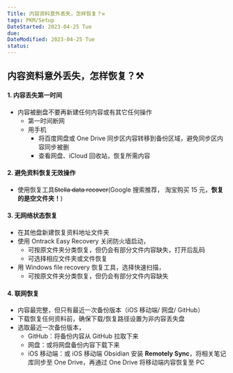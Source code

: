 ```yaml
---
Title: 内容资料意外丢失，怎样恢复？⚒️
tags: PKM/Setup
DateStarted: 2023-04-25 Tue
due:
DateModified: 2023-04-25 Tue
status:
---
```


## 内容资料意外丢失，怎样恢复？⚒️

#### 1. 内容丢失第一时间

- 内容被删盘不要再新建任何内容或有其它任何操作
  - 第一时间断网
  - 用手机
    - 将百度网盘或 One Drive 同步区内容转移到备份区域，避免同步区内容同步被删
    - 查看网盘、iCloud 回收站，恢复所需内容

#### 2. 避免资料恢复无效操作

- 使用恢复工具~~Stella data recover~~(Google 搜索推荐， 淘宝购买 15 元，**恢复的是空文件夹！**)

#### 3. 无网络状态恢复

- 在其他盘新建恢复资料地址文件夹
- 使用 Ontrack Easy Recovery 关闭防火墙启动，
  - 可按原文件夹分类恢复，但仍会有部分文件内容缺失，打开后乱码
  - 可选择相应文件夹或文件恢复
- 用 Windows file recovery 恢复工具，选择快速扫描，
  - 可按原文件夹分类恢复，但仍会有部分文件内容缺失

#### 4. 联网恢复

- 内容最完整，但只有最近一次备份版本（iOS 移动端/ 网盘/ GitHub）
- 下载恢复任何资料前，确保下载/恢复路径设置为非内容丢失盘
- 选取最近一次备份版本，
  - GitHub：将备份内容从 GitHub 拉取下来
  - 网盘：或将网盘备份内容下载下来
  - iOS 移动端：或 iOS 移动端 Obsidian 安装 **Remotely Sync**，将相关笔记库同步至 One Drive，再通过 One Drive 将移动端内容恢复至 PC
